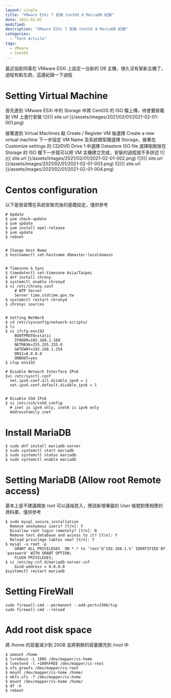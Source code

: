 ```yaml
---
layout: single
title: "VMware ESXi 7 安裝 CentOS 8 MariaDB 紀錄"
date: 2021-02-01
modified:
description: "VMware ESXi 7 安裝 CentOS 8 MariaDB 紀錄"
categories:
  - "Tech Article"
tags:
  - VMware
  - CentOS
---
```


最近協助同事在 VMware ESXi 上設定一台新的 DB 主機，很久沒有架新主機了，過程有點生疏，這邊紀錄一下過程

# Setting Virtual Machine

首先進到 VMware ESXi 中的 Storage 中將 CentOS 的 ISO 檔上傳，待會要掛載到 VM 上進行安裝
![]({{ site.url }}/assets/images/2021/02/01/2021-02-01-001.png)

接著進到 Virtual Machines 點 Create / Register VM 後選擇 Create a new virtual machine 下一步設定 VM Name 及系統類型跟選擇 Storage，接著在 Customize settings 的 CD/DVD Drive 1 中選擇 Datastore ISO file 選擇剛剛放在 Storage 的 ISO 檔下一步就可以把 VM 主機建立完成，安裝的過程就不多詳述
![]({{ site.url }}/assets/images/2021/02/01/2021-02-01-002.png)
![]({{ site.url }}/assets/images/2021/02/01/2021-02-01-003.png)
![]({{ site.url }}/assets/images/2021/02/01/2021-02-01-004.png)

# Centos configuration

以下是我習慣在系統安裝完後的基礎設定，僅供參考

```
# Update
$ yum check-update
$ yum update
$ yum install epel-release
$ yum update
$ reboot


# Change Host Name
$ hostnamectl set-hostname dbmaster-localdomain


# Timezone & Sync
$ timedatectl set-timezone Asia/Taipei
$ dnf install chrony
$ systemctl enable chronyd
$ vi /etc/chrony.conf
    # NTP Server
    Server time.stdtime.gov.tw
$ systemctl restart chronyd
$ chronyc sources


# Setting NetWork
$ cd /etc/sysconfig/network-scripts/
$ ls
$ vi ifcfg-ens192
	BOOTPROTO=static
	IPADDR=192.168.1.168
	NETMASK=255.255.255.0
	GATEWAY=192.168.1.254
	DNS1=8.8.8.8
	ONBOOT=yes
$ ifup ens192

# Disable Network Interface IPv6
$vi /etc/sysctl.conf
  net.ipv6.conf.all.disable_ipv6 = 1
  net.ipv6.conf.default.disable_ipv6 = 1


# Disable SSH IPv6
$ vi /etc/ssh/sshd_config
  # inet is ipv4 only, inet6 is ipv6 only
  AddressFamily inet
```

# Install MariaDB

```
$ sudo dnf install mariadb-server
$ sudo systemctl start mariadb
$ sudo systemctl status mariadb
$ sudo systemctl enable mariadb
```

# Setting MariaDB (Allow root Remote access)

基本上是不建議開放 root 可以遠端登入，應該新增專屬的 User 帳號對應相應的資料庫，僅供參考

```
$ sudo mysql_secure_installation
  Remove anonymous users? [Y/n]: Y
  Disallow root login remotely? [Y/n]: N
  Remove test database and access to it? [Y/n]: Y
  Reload privilege tables now? [Y/n]: Y
$ mysql -u root -p
	GRANT ALL PRIVILEGES  ON *.* to ‘root’@‘192.168.1.%’ IDENTIFIED BY 'password' WITH GRANT OPTION;
	FLUSH PRIVILEGES;
$ vi /etc/my.cnf.d/mariadb-server.cnf
	bind-address = 0.0.0.0
$systemctl restart mariadb
```

# Setting FireWall

```
sudo firewall-cmd --permanent --add-port=3306/tcp
sudo firewall-cmd --reload
```

# Add root disk space

將 /home 的容量減少到 20GB 並將剩餘的容量擴充到 /root 中

```
$ umount /home
$ lvreduce -L 100G /dev/mapper/cs-home
$ lvextend -l +100%FREE /dev/mapper/cs-root
$ xfs_growfs /dev/mapper/cs-root
$ mount /dev/mapper/cs-home /home/
$ mkfs.xfs -f /dev/mapper/cs-home
$ mount /dev/mapper/cs-home /home/
$ df -h
$ reboot
```
